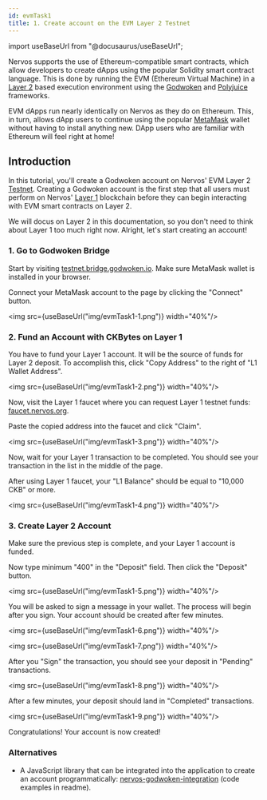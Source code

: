 ```yaml
---
id: evmTask1
title: 1. Create account on the EVM Layer 2 Testnet
---
```

import useBaseUrl from "@docusaurus/useBaseUrl";


Nervos supports the use of Ethereum-compatible smart contracts, which allow developers to create dApps using the popular Solidity smart contract language. This is done by running the EVM (Ethereum Virtual Machine) in a [Layer 2](structure.md#layer-1--layer-2) based execution environment using the [Godwoken](frameworks.md#godwoken) and [Polyjuice](frameworks.md#polyjuice) frameworks.

EVM dApps run nearly identically on Nervos as they do on Ethereum. This, in turn, allows dApp users to continue using the popular [MetaMask](wallets.md#metamask) wallet without having to install anything new. DApp users who are familiar with Ethereum will feel right at home!

## Introduction

In this tutorial, you'll create a Godwoken account on Nervos' EVM Layer 2 [Testnet](structure.md#mainnet-testnet-devnet). Creating a Godwoken account is the first step that all users must perform on Nervos' [Layer 1](structure.md#layer-1--layer-2) blockchain before they can begin interacting with EVM smart contracts on Layer 2.

We will docus on Layer 2 in this documentation, so you don't need to think about Layer 1 too much right now. Alright, let's start creating an account!

### 1. Go to Godwoken Bridge

Start by visiting [testnet.bridge.godwoken.io](https://testnet.bridge.godwoken.io/). Make sure MetaMask wallet is installed in your browser.

Connect your MetaMask account to the page by clicking the "Connect" button.

<img src={useBaseUrl("img/evmTask1-1.png")}  width="40%"/>

### 2. Fund an Account with CKBytes on Layer 1

You have to fund your Layer 1 account. It will be the source of funds for Layer 2 deposit. To accomplish this, click "Copy Address" to the right of "L1 Wallet Address".&#x20;

<img src={useBaseUrl("img/evmTask1-2.png")}  width="40%"/>

Now, visit the Layer 1 faucet where you can request Layer 1 testnet funds: [faucet.nervos.org](https://faucet.nervos.org/).

Paste the copied address into the faucet and click "Claim".

<img src={useBaseUrl("img/evmTask1-3.png")}  width="40%"/>

Now, wait for your Layer 1 transaction to be completed. You should see your transaction in the list in the middle of the page.

After using Layer 1 faucet, your "L1 Balance" should be equal to "10,000 CKB" or more.

<img src={useBaseUrl("img/evmTask1-4.png")}  width="40%"/>

### 3. Create Layer 2 Account

Make sure the previous step is complete, and your Layer 1 account is funded.

Now type minimum "400" in the "Deposit" field. Then click the "Deposit" button.

<img src={useBaseUrl("img/evmTask1-5.png")}  width="40%"/>

You will be asked to sign a message in your wallet. The process will begin after you sign. Your account should be created after few minutes.

<img src={useBaseUrl("img/evmTask1-6.png")}  width="40%"/>

<img src={useBaseUrl("img/evmTask1-7.png")}  width="40%"/>

After you "Sign" the transaction, you should see your deposit in "Pending" transactions.

<img src={useBaseUrl("img/evmTask1-8.png")}  width="40%"/>

After a few minutes, your deposit should land in "Completed" transactions.

<img src={useBaseUrl("img/evmTask1-9.png")}  width="40%"/>

Congratulations! Your account is now created!

### Alternatives

* A JavaScript library that can be integrated into the application to  create an account programmatically: [nervos-godwoken-integration](https://github.com/Roger-Rumblefish/nervos-godwoken-integration) (code examples in readme).